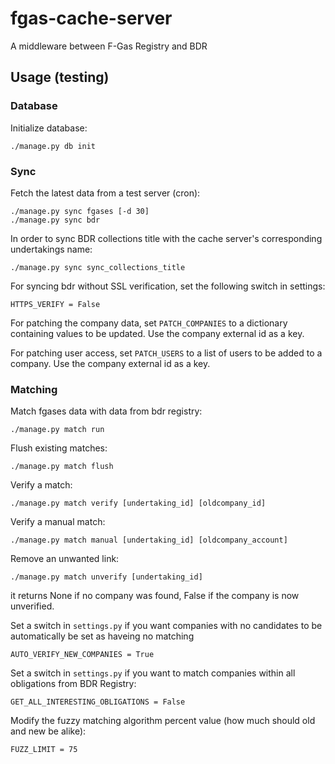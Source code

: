 fgas-cache-server
=================

A middleware between F-Gas Registry and BDR


Usage (testing)
---------------

### Database

Initialize database:

    ./manage.py db init

### Sync

Fetch the latest data from a test server (cron):

    ./manage.py sync fgases [-d 30]
    ./manage.py sync bdr

In order to sync BDR collections title with the cache server's corresponding undertakings name:

    ./manage.py sync sync_collections_title

For syncing bdr without SSL verification, set the following switch in settings:

    HTTPS_VERIFY = False

For patching the company data, set `PATCH_COMPANIES` to a dictionary
containing values to be updated. Use the company external id as a key.

For patching user access, set `PATCH_USERS` to a list of users to be added to
a company. Use the company external id as a key.

### Matching

Match fgases data with data from bdr registry:

    ./manage.py match run

Flush existing matches:

    ./manage.py match flush

Verify a match:

    ./manage.py match verify [undertaking_id] [oldcompany_id]

Verify a manual match:

    ./manage.py match manual [undertaking_id] [oldcompany_account]

Remove an unwanted link:

    ./manage.py match unverify [undertaking_id]

it returns None if no company was found, False if the company is now
unverified.

Set a switch in `settings.py` if you want companies with no candidates to be
automatically be set as haveing no matching

    AUTO_VERIFY_NEW_COMPANIES = True

Set a switch in `settings.py` if you want to match companies within all
obligations from BDR Registry:

    GET_ALL_INTERESTING_OBLIGATIONS = False

Modify the fuzzy matching algorithm percent value (how much should old and new
be alike):

    FUZZ_LIMIT = 75
